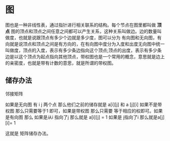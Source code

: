 # 图
图也是一种非线性表，通过指针进行相关联系的结构。每个节点在图里都叫做 **顶点**
图的顶点和顶点之间任意之间都可以产生关系，这种关系叫做边。边的数量叫做度，也就是说跟顶点有多少个边就是多少度，图可以分为
有向图和无向图，有向就是说顶点和顶点之间是有方向的，在有向图中度分为入度和出度无向图中统一叫做度，顶点的入度，表示有多少条边指向这个顶点;顶点的出度，表示有多少条边是以这个顶点为起点指向其他顶点，带权图也是一个常用的概念，意思就是边上的亲密度，也就是带有计数的意思，就是所谓的带权图。

## 储存办法
邻接矩阵

如果是无向图 有 i j 两个点 那么他们之前的储存就是 a[i][j] 和 a [j][i] 如果不是带权图 那么只需要等于1 即可，如果是带权图 那么只需要
等于相应的权即可。如果是有向图 那么 如果是从i 指向了j 那么就是 a[i][j] = 1 如果是 j指向了i 那么就是a[j][i]= 1

这就是 矩阵储存办法。
